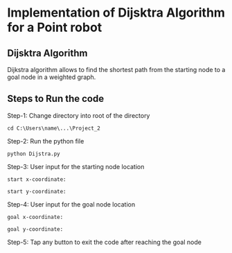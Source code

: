 # **Implementation of Dijsktra Algorithm for a Point robot**

## Dijsktra Algorithm

Dijkstra algorithm allows to find the shortest path from the starting node to a goal node in a 
weighted graph. 


## Steps to Run the code

Step-1: Change directory into root of the directory
```
cd C:\Users\name\...\Project_2
```
Step-2: Run the python file
```
python Dijstra.py
```
Step-3: User input for the starting node location
```
start x-coordinate:

start y-coordinate:
```
Step-4: User input for the goal node location
```
goal x-coordinate:

goal y-coordinate:
```
Step-5: Tap any button to exit the code after reaching the goal node

## 
